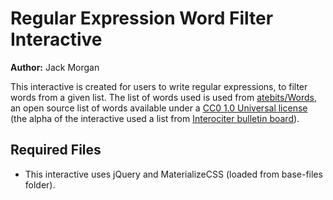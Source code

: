 # Regular Expression Word Filter Interactive

**Author:** Jack Morgan

This interactive is created for users to write regular expressions, to filter words from a given list. The list of words used is used from [atebits/Words](https://github.com/atebits/Words), an open source list of words available under a [CC0 1.0 Universal license](https://github.com/atebits/Words/blob/master/LICENSE) (the alpha of the interactive used a list from [Interociter bulletin board](http://www-01.sil.org/linguistics/wordlists/english/)).


## Required Files

- This interactive uses jQuery and MaterializeCSS (loaded from base-files folder).
